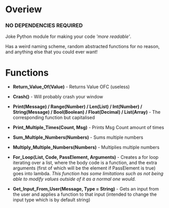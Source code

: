 
# Overiew

### NO DEPENDENCIES REQUIRED

Joke Python module for making your code *\'more readable\'*.

Has a weird naming scheme, random abstracted functions for no reason, and anything else that you could ever want!

  

# Functions

  

-  **Return_Value_Of(Value)** - Returns Value OFC (useless)

- **Crash()** - Will probably crash your window

-  **Print(Message) / Range(Number) / Len(List) / Int(Number) / String(Message) / Bool(Boolean)  / Float(Decimal) / List(Array)** - The corresponding function but capitalised

-  **Print_Multiple_Times(Count, Msg)** - Prints Msg Count amount of times

-  **Sum_Multiple_Numbers(Numbers)** - Sums multiple numbers

-  **Multiply_Multiple_Numbers(Numbers)** - Multiplies multiple numbers

-  **For_Loop(List, Code, PassElement, Arguments)** - Creates a for loop iterating over a list, where the body code is a function, and the extra arguments (first of which will be the element if PassElement is true) goes into lambda. *This function has some limitations such as not being able to modify values outside of it as a normal one would.*

-  **Get_Input_From_User(Message, Type = String)** - Gets an input from the user and applies a function to that input (intended to change the input type which is by default string)